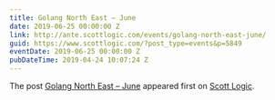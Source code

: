 ```yaml
---
title: Golang North East – June
date: 2019-06-25 00:00:00 Z
link: http://ante.scottlogic.com/events/golang-north-east-june/
guid: https://www.scottlogic.com/?post_type=events&p=5849
eventDate: 2019-06-25 00:00:00 Z
pubDateTime: 2019-04-24 10:07:24 Z
---
```


<p>The post <a rel="nofollow" href="http://ante.scottlogic.com/events/golang-north-east-june/">Golang North East &#8211; June</a> appeared first on <a rel="nofollow" href="http://ante.scottlogic.com">Scott Logic</a>.</p>